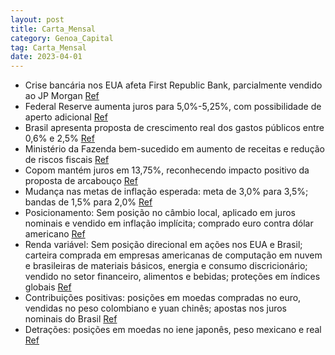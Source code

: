 ```yaml
---
layout: post
title: Carta_Mensal
category: Genoa_Capital
tag: Carta_Mensal
date: 2023-04-01
---
```


- Crise bancária nos EUA afeta First Republic Bank, parcialmente vendido ao JP Morgan
<a href="#" onclick="search_on_pdf('w w w . g e n o a c a p i t a l . c o m . b rCARTA MENSALwww.genoacapital.com.brCenárioA crise d')">Ref</a>
- Federal Reserve aumenta juros para 5,0%-5,25%, com possibilidade de aperto adicional
<a href="#" onclick="search_on_pdf('O Federal Reserve, por sua vez, aumentou os juros para 5,0%-5,25% e deixou a portaligeiramente aber')">Ref</a>
- Brasil apresenta proposta de crescimento real dos gastos públicos entre 0,6% e 2,5%
<a href="#" onclick="search_on_pdf('No Brasil, o texto do arcabouço veio muito próximo do que era noticiado. A propostadetermina uma fa')">Ref</a>
- Ministério da Fazenda bem-sucedido em aumento de receitas e redução de riscos fiscais
<a href="#" onclick="search_on_pdf('De todo modo, o Ministério da Fazenda tem sido (até o momento) bem sucedido nesteúltimo tópico. Se ')">Ref</a>
- Copom mantém juros em 13,75%, reconhecendo impacto positivo da proposta de arcabouço
<a href="#" onclick="search_on_pdf('movimento para o segundo semestre.Em termos de política monetária, o Copom manteve os juros em 13,7')">Ref</a>
- Mudança nas metas de inflação esperada: meta de 3,0% para 3,5%; bandas de 1,5% para 2,0%
<a href="#" onclick="search_on_pdf('Aliás, sobre o debate de mudança de metas de inflação, esperamos que (i) a meta suba de3,0% para 3,')">Ref</a>
- Posicionamento: Sem posição no câmbio local, aplicado em juros nominais e vendido em inflação implícita; comprado euro contra dólar americano
<a href="#" onclick="search_on_pdf('Juros Brasil: Mantemos as posições aplicadas nos juros nominais e vendidas em inflaçãoimplícita.Câ')">Ref</a>
- Renda variável: Sem posição direcional em ações nos EUA e Brasil; carteira comprada em empresas americanas de computação em nuvem e brasileiras de materiais básicos, energia e consumo discricionário; vendido no setor financeiro, alimentos e bebidas; proteções em índices globais
<a href="#" onclick="search_on_pdf('Nos EUA, liquidamos as apostas nos juros nominais. Estamos comprados na inclinação dejuros no Chile')">Ref</a>
- Contribuições positivas: posições em moedas compradas no euro, vendidas no peso colombiano e yuan chinês; apostas nos juros nominais do Brasil
<a href="#" onclick="search_on_pdf('moedas compradas no euro, e vendidas no peso colombiano e yuan chinês. Tambémganhamos com as aposta')">Ref</a>
- Detrações: posições em moedas no iene japonês, peso mexicano e real
<a href="#" onclick="search_on_pdf('moedas compradas no euro, e vendidas no peso colombiano e yuan chinês. Tambémganhamos com as aposta')">Ref</a>
